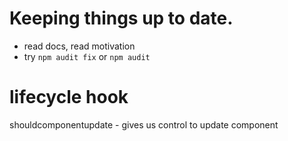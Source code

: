 # Keeping things up to date. 
- read docs, read motivation
- try `npm audit fix` or `npm audit`

# lifecycle hook
shouldcomponentupdate - gives us control to update component
